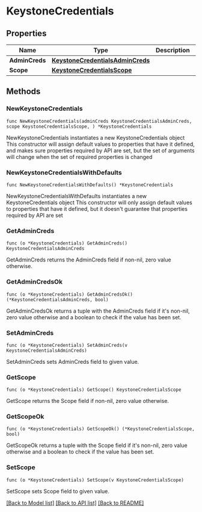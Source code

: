 # KeystoneCredentials

## Properties

Name | Type | Description | Notes
------------ | ------------- | ------------- | -------------
**AdminCreds** | [**KeystoneCredentialsAdminCreds**](KeystoneCredentialsAdminCreds.md) |  | 
**Scope** | [**KeystoneCredentialsScope**](KeystoneCredentialsScope.md) |  | 

## Methods

### NewKeystoneCredentials

`func NewKeystoneCredentials(adminCreds KeystoneCredentialsAdminCreds, scope KeystoneCredentialsScope, ) *KeystoneCredentials`

NewKeystoneCredentials instantiates a new KeystoneCredentials object
This constructor will assign default values to properties that have it defined,
and makes sure properties required by API are set, but the set of arguments
will change when the set of required properties is changed

### NewKeystoneCredentialsWithDefaults

`func NewKeystoneCredentialsWithDefaults() *KeystoneCredentials`

NewKeystoneCredentialsWithDefaults instantiates a new KeystoneCredentials object
This constructor will only assign default values to properties that have it defined,
but it doesn't guarantee that properties required by API are set

### GetAdminCreds

`func (o *KeystoneCredentials) GetAdminCreds() KeystoneCredentialsAdminCreds`

GetAdminCreds returns the AdminCreds field if non-nil, zero value otherwise.

### GetAdminCredsOk

`func (o *KeystoneCredentials) GetAdminCredsOk() (*KeystoneCredentialsAdminCreds, bool)`

GetAdminCredsOk returns a tuple with the AdminCreds field if it's non-nil, zero value otherwise
and a boolean to check if the value has been set.

### SetAdminCreds

`func (o *KeystoneCredentials) SetAdminCreds(v KeystoneCredentialsAdminCreds)`

SetAdminCreds sets AdminCreds field to given value.


### GetScope

`func (o *KeystoneCredentials) GetScope() KeystoneCredentialsScope`

GetScope returns the Scope field if non-nil, zero value otherwise.

### GetScopeOk

`func (o *KeystoneCredentials) GetScopeOk() (*KeystoneCredentialsScope, bool)`

GetScopeOk returns a tuple with the Scope field if it's non-nil, zero value otherwise
and a boolean to check if the value has been set.

### SetScope

`func (o *KeystoneCredentials) SetScope(v KeystoneCredentialsScope)`

SetScope sets Scope field to given value.



[[Back to Model list]](../README.md#documentation-for-models) [[Back to API list]](../README.md#documentation-for-api-endpoints) [[Back to README]](../README.md)


